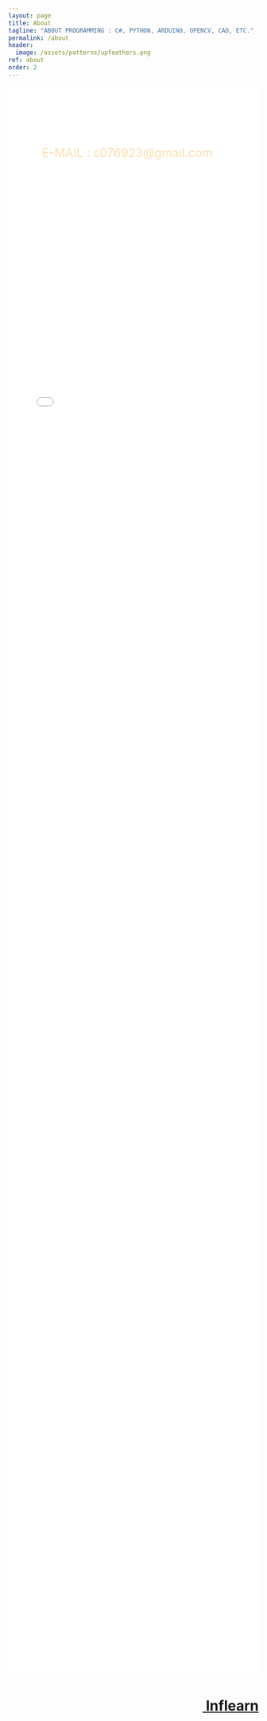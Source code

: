 ```yaml
---
layout: page
title: About
tagline: "ABOUT PROGRAMMING : C#, PYTHON, ARDUINO, OPENCV, CAD, ETC."
permalink: /about
header:
  image: /assets/patterns/upfeathers.png
ref: about
order: 2
---
```


<p style="
    position: absolute;
    padding-top: 7%;
    padding-left: 7%;
    font-size: xx-large;
    color: white;
">개발자: 윤대희</p>

<p style="
    position: absolute;
    padding-left: 7%;
    padding-top: 10%;
    font-size: x-large;
    color: navajowhite;
">E-MAIL : s076923@gmail.com</p>

<iframe src="spaceship.html" style="
    width: 100%;
    height: 80vh;
    border: none;
"></iframe>


<h1><a href="https://www.inflearn.com/course/c-opencv/"  class="fas fa-leaf" style="float:right;">&nbsp;Inflearn</a></h1>


